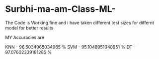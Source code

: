# Surbhi-ma-am-Class-ML-

The Code  is Working fine and i have taken different test sizes for differnt model for better results

MY Accuracies are

KNN - 96.5034965034965 %
SVM - 95.1048951048951 %
DT - 97.07602339181285 %
